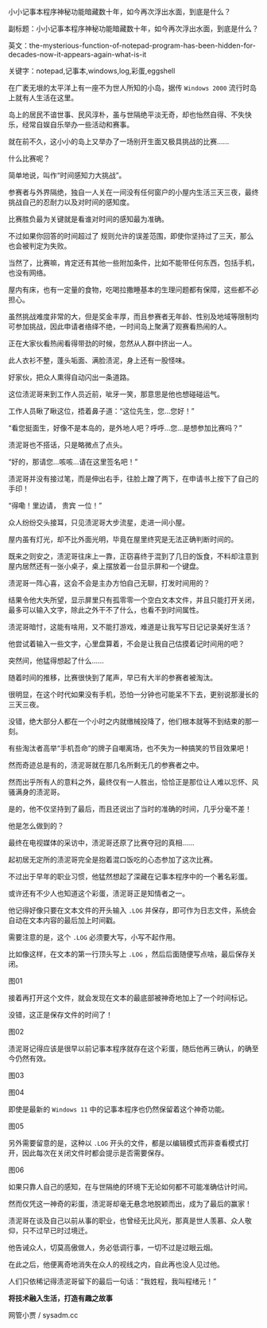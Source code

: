 小小记事本程序神秘功能暗藏数十年，如今再次浮出水面，到底是什么？

副标题：小小记事本程序神秘功能暗藏数十年，如今再次浮出水面，到底是什么？

英文：the-mysterious-function-of-notepad-program-has-been-hidden-for-decades-now-it-appears-again-what-is-it

关键字：notepad,记事本,windows,log,彩蛋,eggshell



在广袤无垠的太平洋上有一座不为世人所知的小岛，据传 `Windows 2000` 流行时岛上就有人生活在这里。

岛上的居民不谙世事、民风淳朴，虽与世隔绝平淡无奇，却也怡然自得、不失快乐，经常自娱自乐举办一些活动和赛事。

就在前不久，这小小的岛上又举办了一场别开生面又极具挑战的比赛......



什么比赛呢？

简单地说，叫作“时间感知力大挑战”。

参赛者与外界隔绝，独自一人关在一间没有任何窗户的小屋内生活三天三夜，最终挑战自己的忍耐力以及对时间的感知度。

比赛胜负最为关键就是看谁对时间的感知最为准确。

不过如果你回答的时间超过了 规则允许的误差范围，即使你坚持过了三天，那么也会被判定为失败。

当然了，比赛嘛，肯定还有其他一些附加条件，比如不能带任何东西，包括手机，也没有网络。

屋内有床，也有一定量的食物，吃喝拉撒睡基本的生理问题都有保障，这些都不必担心。

虽然挑战难度非常的大，但是奖金丰厚，而且参赛者无年龄、性别及地域等限制均可参加挑战，因此申请者络绎不绝，一时间岛上聚满了观赛看热闹的人。



正在大家伙看热闹看得带劲的时候，忽然从人群中挤出一人。

此人衣衫不整，蓬头垢面、满脸渍泥，身上还有一股怪味。

好家伙，把众人熏得自动闪出一条道路。

这位渍泥哥来到工作人员近前，呲牙一笑，那意思是他也想碰碰运气。

工作人员瞅了瞅这位，捂着鼻子道：“这位先生，您...您好！”

“看您挺面生，好像不是本岛的，是外地人吧？呼呼...您...是想参加比赛吗？”

渍泥哥也不搭话，只是略微点了点头。

“好的，那请您...咳咳...请在这里签名吧！”

渍泥哥并没有接过笔，而是伸出右手，往脸上蹭了两下，在申请书上按下了自己的手印！

“得嘞！里边请， 贵宾 一位！”



众人纷纷交头接耳，只见渍泥哥大步流星，走进一间小屋。

屋内虽有灯光，却不比外面光明，毕竟在屋里终究是无法正确判断时间的。

既来之则安之，渍泥哥往床上一靠，正窃喜终于混到了几日的饭食，不料却注意到屋内居然还有一张小桌子，桌上摆放着一台显示屏和一个键盘。

渍泥哥一阵心喜，这会不会是主办方怕自己无聊，打发时间用的？

结果令他大失所望，显示屏里只有孤零零一个空白文本文件，并且只能打开关闭，最多可以输入文字，除此之外干不了什么，也看不到时间属性。

渍泥哥暗忖，这能有啥用，又不能打游戏，难道是让我写写日记记录美好生活？

他尝试着输入一些文字，心里盘算着，不会是让我自己估摸着记时间用的吧？

突然间，他猛得想起了什么......



随着时间的推移，比赛很快到了尾声，早已有大半的参赛者被淘汰。

很明显，在这个时代如果没有手机，恐怕一分钟也可能呆不下去，更别说那漫长的三天三夜。

没错，绝大部分人都在一个小时之内就缴械投降了，他们根本就等不到结束的那一刻。

有些淘汰者高举“手机吾命”的牌子自嘲离场，也不失为一种搞笑的节目效果吧！

然而奇迹总是有的，渍泥哥就在那几名所剩无几的参赛者之中。

然而出乎所有人的意料之外，最终仅有一人胜出，恰恰正是那位让人难以忘怀、风骚满身的渍泥哥。

是的，他不仅坚持到了最后，而且还说出了当时的准确的时间，几乎分毫不差！

他是怎么做到的？

最终在电视媒体的采访中，渍泥哥还原了比赛夺冠的真相......



起初居无定所的渍泥哥完全是抱着混口饭吃的心态参加了这次比赛。

不过出于早年的职业习惯，他猛然想起了深藏在记事本程序中的一个著名彩蛋。

或许还有不少人也知道这个彩蛋，渍泥哥正是知情者之一。

他记得好像只要在文本文件的开头输入 `.LOG` 并保存，即可作为日志文件，系统会自动在文本内容的最后加上时间戳。

需要注意的是，这个 `.LOG` 必须要大写，小写不起作用。



比如像这样，在文本的第一行顶头写上 `.LOG` ，然后后面随便写点啥，最后保存关闭。

图01



接着再打开这个文件，就会发现在文本的最底部被神奇地加上了一个时间标记。

没错，这正是保存文件的时间了！

图02



渍泥哥记得应该是很早以前记事本程序就存在这个彩蛋，随后他再三确认，的确至今仍然有效。

图03

图04



即使是最新的 `Windows 11` 中的记事本程序也仍然保留着这个神奇功能。

图05



另外需要留意的是，这种以 `.LOG` 开头的文件，都是以编辑模式而非查看模式打开，因此每次在关闭文件时都会提示是否需要保存。

图06



如果只靠人自己的感知，在与世隔绝的环境下无论如何都不可能准确估计时间。

然而仅凭这一神奇的彩蛋，渍泥哥却毫无悬念地脱颖而出，成为了最后的赢家！



渍泥哥在谈及自己以前从事的职业，也曾经无比风光，那真是世人羡慕、众人敬仰，只不过早已时过境迁。

他告诫众人，切莫高傲做人，务必低调行事，一切不过是过眼云烟。

在此之后，他便离奇地消失在众人的视线之内，自此再也没人见过他。

人们只依稀记得渍泥哥留下的最后一句话：“我姓程，我叫程绪元！”



**将技术融入生活，打造有趣之故事**

网管小贾 / sysadm.cc



